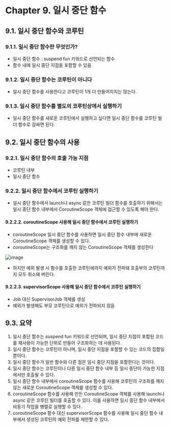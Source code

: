 # Chapter 9. 일시 중단 함수

## 9.1. 일시 중단 함수와 코루틴

### 9.1.1. 일시 중단 함수란 무엇인가?

- 일시 중단 함수 : suspend fun 키워드로 선언되는 함수
- 함수 내에 일시 중단 지점을 포함할 수 있음

### 9.1.2. 일시 중단 함수는 코루틴이 아니다

- 일시 중단 함수를 사용한다고 코루틴이 1개 더 만들어지지는 않는다.

### 9.1.3. 일시 중단 함수를 별도의 코루틴상에서 실행하기

- 일시 중단 함수를 새로운 코루틴에서 실행하고 싶다면 일시 중단 함수를 코루틴 빌더 함수로 감싸면 된다.

## 9.2. 일시 중단 함수의 사용

### 9.2.1. 일시 중단 함수의 호출 가능 지점

- 코루틴 내부
- 일시 중단 함수

### 9.2.2. 일시 중단 함수에서 코루틴 실행하기

- 일시 중단 함수에서 launch나 async 같은 코루틴 빌더 함수를 호출하기 위해서는 일시 중단 함수 내부에서 CoroutineScope 객체에 접근할 수 있도록 해야 한다.

#### 9.2.2.2. coroutineScope 사용해 일시 중단 함수에서 코루틴 실행하기

- coroutineScope 일시 중단 함수를 사용하면 일시 중단 함수 내부에 새로운 CoroutineScope 객체를 생성할 수 있다.
- coroutineScope는 구조화를 깨지 않는 CoroutineScope 객체를 생성한다

![image](https://github.com/user-attachments/assets/8e0c56ef-cb8c-42fc-9272-d6e18aa2c1f0)

- 하지만 예외 발생 시 함수를 호출한 코루틴에까지 예외가 전파돼 호출부의 코루틴까지 모두 취소돼 버린다.

#### 9.2.2.3. supervisorScope 사용해 일시 중단 함수에서 코루틴 실행하기

- Job 대신 SupervisorJob 객체를 생성
- 예외가 발생해도 부모 코루틴으로 예외가 전파되지 않음

## 9.3. 요약

1. 일시 중단 함수는 suspend fun 키워드로 선언되며, 일시 중단 지점이 포함된 코드를 재사용이 가능한 단위로 만들어 구조화하는 데 사용된다.
2. 일시 중단 함수는 코루틴이 아니며, 일시 중단 지점을 포함할 수 있는 코드의 집합일 뿐이다.
3. 일시 중단 함수가 일반 함수와 다른 점은 일시 중단 지점을 포함한다는 것이다.
4. 일시 중단 함수는 코루틴이나 다른 일시 중단 함수 내부 등 일시 중단이 가능한 지점에서만 호출될 수 있다.
5. 일시 중단 함수 내부에서 coroutineScope 함수를 사용해 코루틴의 구조화를 깨지 않는 새로운 CoroutineScope 객체를 생성할 수 있다.
6. coroutineScope 함수를 사용해 만든 CoroutineScope 객체를 사용해 launch나 async 같은 코루틴 빌더를 호출할 수 있다. 이를 사용하면 일시 중단 함수 내부에서 비동기 작업을 병렬로 실행할 수 있다.
7. coroutineScope 함수 대신 supervisorScope 함수를 사용해 일시 중단 함수 내부에서 생성된 코루틴의 예외 전파를 제한할 수 있다.

